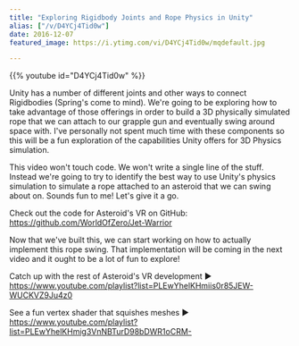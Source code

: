 ```yaml
---
title: "Exploring Rigidbody Joints and Rope Physics in Unity"
alias: ["/v/D4YCj4Tid0w"]
date: 2016-12-07
featured_image: https://i.ytimg.com/vi/D4YCj4Tid0w/mqdefault.jpg

---
```


{{% youtube id="D4YCj4Tid0w" %}}

Unity has a number of different joints and other ways to connect Rigidbodies (Spring's come to mind). We're going to be exploring how to take advantage of those offerings in order to build a 3D physically simulated rope that we can attach to our grapple gun and eventually swing around space with. I've personally not spent much time with these components so this will be a fun exploration of the capabilities Unity offers for 3D Physics simulation.

This video won't touch code. We won't write a single line of the stuff. Instead we're going to try to identify the best way to use Unity's physics simulation to simulate a rope attached to an asteroid that we can swing about on. Sounds fun to me! Let's give it a go.

Check out the code for Asteroid's VR on GitHub: https://github.com/WorldOfZero/Jet-Warrior

Now that we've built this, we can start working on how to actually implement this rope swing. That implementation will be coming in the next video and it ought to be a lot of fun to explore!

Catch up with the rest of Asteroid's VR development  ▶  https://www.youtube.com/playlist?list=PLEwYhelKHmiis0r85JEW-WUCKVZ9Ju4z0

See a fun vertex shader that squishes meshes  ▶  https://www.youtube.com/playlist?list=PLEwYhelKHmig3VnNBTurD98bDWR1oCRM-